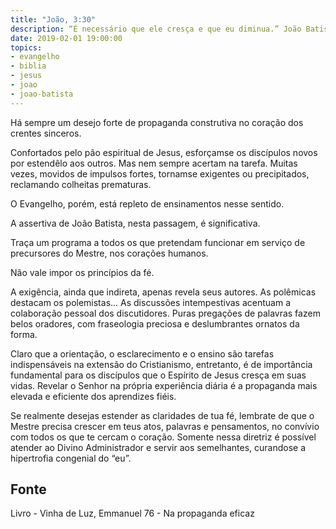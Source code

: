 ```yaml
---
title: "João, 3:30"
description: “É necessário que ele cresça e que eu diminua.” João Batista 
date: 2019-02-01 19:00:00
topics: 
- evangelho
- biblia
- jesus
- joao
- joao-batista
---
```


Há sempre um desejo forte de propaganda construtiva no coração dos
crentes sinceros.

Confortados pelo pão espiritual de Jesus, esforçam­se os discípulos novos
por estendê­lo aos outros. Mas nem sempre acertam na tarefa. Muitas vezes,
movidos de impulsos fortes, tornam­se exigentes ou precipitados, reclamando
colheitas prematuras.

O Evangelho, porém, está repleto de ensinamentos nesse sentido.

A assertiva de João Batista, nesta passagem, é significativa.

Traça um programa a todos os que pretendam funcionar em serviço de
precursores do Mestre, nos corações humanos.

Não vale impor os princípios da fé.

A exigência, ainda que indireta, apenas revela seus autores. As polêmicas
destacam os polemistas... As discussões intempestivas acentuam a colaboração
pessoal dos discutidores. Puras pregações de palavras fazem belos oradores, com
fraseologia preciosa e deslumbrantes ornatos da forma.

Claro que a orientação, o esclarecimento e o ensino são tarefas
indispensáveis na extensão do Cristianismo, entretanto, é de importância
fundamental para os discípulos que o Espírito de Jesus cresça em suas vidas. Revelar
o Senhor na própria experiência diária é a propaganda mais elevada e eficiente dos
aprendizes fiéis.

Se realmente desejas estender as claridades de tua fé, lembra­te de que o
Mestre precisa crescer em teus atos, palavras e pensamentos, no convívio com todos
os que te cercam o coração. Somente nessa diretriz é possível atender ao Divino
Administrador e servir aos semelhantes, curando­se a hipertrofia congenial do “eu”.


## Fonte
Livro - Vinha de Luz, Emmanuel
76 - Na propaganda eficaz
